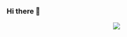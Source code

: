 ### Hi there 👋

<div align="center">	
  <p>
    <img src="https://skillicons.dev/icons?i=cs,dart,dotnet,flutter,go,java,py,selenium" />
  </p>
</div>
